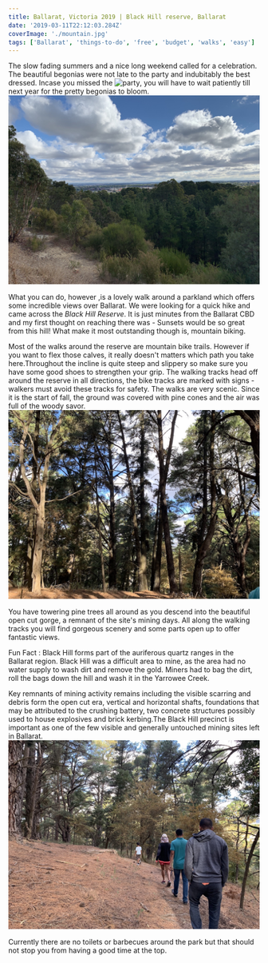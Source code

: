 ```yaml
---
title: Ballarat, Victoria 2019 | Black Hill reserve, Ballarat
date: '2019-03-11T22:12:03.284Z'
coverImage: './mountain.jpg'
tags: ['Ballarat', 'things-to-do', 'free', 'budget', 'walks', 'easy']
---
```


The slow fading summers and a nice long weekend called for a celebration. The beautiful begonias were not late to the party and indubitably the best dressed. Incase you missed the ![ party](https://www.ballaratbegoniafestival.com/), you will have to wait patiently till next year for the pretty begonias to bloom.
![faint city views](./faint_ciyt_views.jpg)

What you can do, however ,is a lovely walk around a parkland which offers some incredible views over Ballarat.
We were looking for a quick hike and came across the _Black Hill Reserve_. It is just minutes from the Ballarat CBD and my first thought on reaching there was - Sunsets would be so great from this hill!
What make it most outstanding though is, mountain biking.

Most of the walks around the reserve are mountain bike trails. However if you want to flex those calves, it really doesn't matters which path you take here.Throughout the incline is quite steep and slippery so make sure you have some good shoes to strengthen your grip.
The walking tracks head off around the reserve in all directions, the bike tracks are marked with signs - walkers must avoid these tracks for safety. The walks are very scenic. Since it is the start of fall, the ground was covered with pine cones and the air was full of the woody savor.![pine trees- coniferous](./corniferous.jpg)

You have towering pine trees all around as you descend into the beautiful open cut gorge, a remnant of the site's mining days. All along the walking tracks you will find gorgeous scenery and some parts open up to offer fantastic views.

Fun Fact : Black Hill forms part of the auriferous quartz ranges in the Ballarat region. Black Hill was a difficult area to mine, as the area had no water supply to wash dirt and remove the gold. Miners had to bag the dirt, roll the bags down the hill and wash it in the Yarrowee Creek.

Key remnants of mining activity remains including the visible scarring and debris form the open cut era, vertical and horizontal shafts, foundations that may be attributed to the crushing battery, two concrete structures possibly used to house explosives and brick kerbing.The Black Hill precinct is important as one of the few visible and generally untouched mining sites left in Ballarat.
![Walking track](./walk.jpg)

Currently there are no toilets or barbecues around the park but that should not stop you from having a good time at the top.
